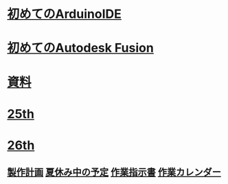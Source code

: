 # [初めてのArduinoIDE](/0_初めてのArduinoIDE/)

# [初めてのAutodesk Fusion](/0_初めてのAutodesk_Fusion/)

# [資料](/0_資料/)

# [25th](/25th/)

# [26th](/26th/)

## [製作計画](/26th/製作計画/) [夏休み中の予定](/26th/夏休み中の計画/) [作業指示書](/26th/Work_Instructions/) [作業カレンダー](/26th/Calender/)